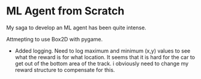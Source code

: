 # ML Agent from Scratch

My saga to develop an ML agent has been quite intense.

Attmepting to use Box2D with pygame.

* Added logging. Need to log maximum and minimum (x,y) values to see what the reward is for what location. It seems that it is hard for the car to get out of the bottom area of the track. i obviously need to change my reward structure to compensate for this.
